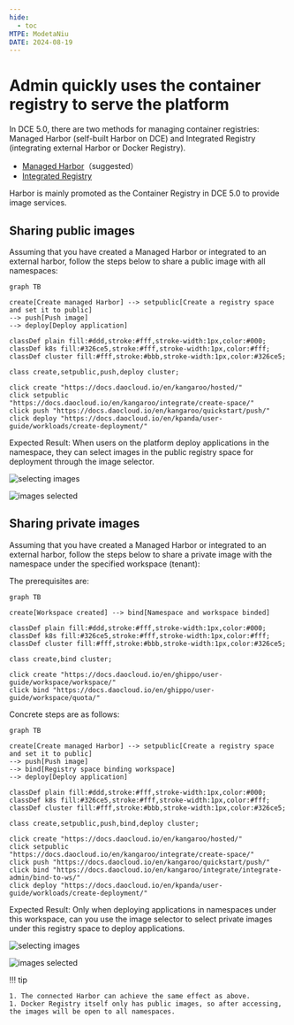 ```yaml
---
hide:
  - toc
MTPE: ModetaNiu
DATE: 2024-08-19
---
```


# Admin quickly uses the container registry to serve the platform

In DCE 5.0, there are two methods for managing container registries: Managed Harbor (self-built Harbor on DCE) and 
Integrated Registry (integrating external Harbor or Docker Registry).

- [Managed Harbor](../managed/intro.md)（suggested）
- [Integrated Registry](../integrate/integrate-admin/integrate-admin.md)

Harbor is mainly promoted as the Container Registry in DCE 5.0 to provide image services.

## Sharing public images 

Assuming that you have created a Managed Harbor or integrated to an external harbor, follow the steps below to 
share a public image with all namespaces:

```mermaid
graph TB

create[Create managed Harbor] --> setpublic[Create a registry space and set it to public]
--> push[Push image]
--> deploy[Deploy application]

classDef plain fill:#ddd,stroke:#fff,stroke-width:1px,color:#000;
classDef k8s fill:#326ce5,stroke:#fff,stroke-width:1px,color:#fff;
classDef cluster fill:#fff,stroke:#bbb,stroke-width:1px,color:#326ce5;

class create,setpublic,push,deploy cluster;

click create "https://docs.daocloud.io/en/kangaroo/hosted/"
click setpublic "https://docs.daocloud.io/en/kangaroo/integrate/create-space/"
click push "https://docs.daocloud.io/en/kangaroo/quickstart/push/"
click deploy "https://docs.daocloud.io/en/kpanda/user-guide/workloads/create-deployment/"
```

Expected Result: When users on the platform deploy applications in the namespace, they can select images in the 
public registry space for deployment through the image selector.

![selecting images](https://docs.daocloud.io/daocloud-docs-images/docs/en/docs/kangaroo/images/admin01.png)

![images selected](https://docs.daocloud.io/daocloud-docs-images/docs/en/docs/kangaroo/images/admin02.png)

## Sharing private images

Assuming that you have created a Managed Harbor or integrated to an external harbor, follow the steps below 
to share a private image with the namespace under the specified workspace (tenant):

The prerequisites are:

```mermaid
graph TB

create[Workspace created] --> bind[Namespace and workspace binded]

classDef plain fill:#ddd,stroke:#fff,stroke-width:1px,color:#000;
classDef k8s fill:#326ce5,stroke:#fff,stroke-width:1px,color:#fff;
classDef cluster fill:#fff,stroke:#bbb,stroke-width:1px,color:#326ce5;

class create,bind cluster;

click create "https://docs.daocloud.io/en/ghippo/user-guide/workspace/workspace/"
click bind "https://docs.daocloud.io/en/ghippo/user-guide/workspace/quota/"
```
Concrete steps are as follows:

```mermaid
graph TB

create[Create managed Harbor] --> setpublic[Create a registry space and set it to public]
--> push[Push image]
--> bind[Registry space binding workspace]
--> deploy[Deploy application]

classDef plain fill:#ddd,stroke:#fff,stroke-width:1px,color:#000;
classDef k8s fill:#326ce5,stroke:#fff,stroke-width:1px,color:#fff;
classDef cluster fill:#fff,stroke:#bbb,stroke-width:1px,color:#326ce5;

class create,setpublic,push,bind,deploy cluster;

click create "https://docs.daocloud.io/en/kangaroo/hosted/"
click setpublic "https://docs.daocloud.io/en/kangaroo/integrate/create-space/"
click push "https://docs.daocloud.io/en/kangaroo/quickstart/push/"
click bind "https://docs.daocloud.io/en/kangaroo/integrate/integrate-admin/bind-to-ws/"
click deploy "https://docs.daocloud.io/en/kpanda/user-guide/workloads/create-deployment/"
```

Expected Result: Only when deploying applications in namespaces under this workspace, can you use the image selector 
to select private images under this registry space to deploy applications.

![selecting images](https://docs.daocloud.io/daocloud-docs-images/docs/en/docs/kangaroo/images/admin03.png)

![images selected](https://docs.daocloud.io/daocloud-docs-images/docs/en/docs/kangaroo/images/admin04.png)

!!! tip

    1. The connected Harbor can achieve the same effect as above.
    1. Docker Registry itself only has public images, so after accessing, the images will be open to all namespaces.
